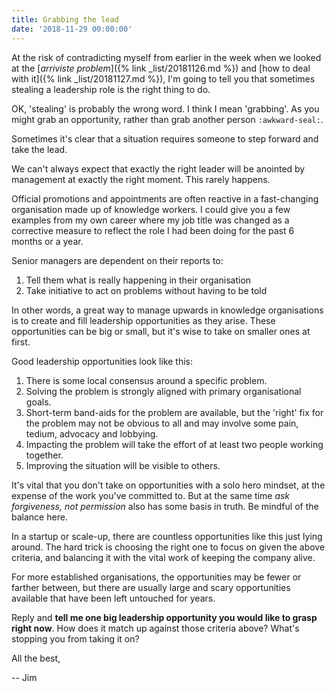```yaml
---
title: Grabbing the lead
date: '2018-11-29 00:00:00'
---
```


At the risk of contradicting myself from earlier in the week when we looked at the [_arriviste problem_]({% link _list/20181126.md %}) and [how to deal with it]({% link _list/20181127.md %}), I'm going to tell you that sometimes stealing a leadership role is the right thing to do.

OK, 'stealing' is probably the wrong word. I think I mean 'grabbing'. As you might grab an opportunity, rather than grab another person `:awkward-seal:`.

Sometimes it's clear that a situation requires someone to step forward and take the lead.

We can't always expect that exactly the right leader will be anointed by management at exactly the right moment. This rarely happens.

Official promotions and appointments are often reactive in a fast-changing organisation made up of knowledge workers. I could give you a few examples from my own career where my job title was changed as a corrective measure to reflect the role I had been doing for the past 6 months or a year.

Senior managers are dependent on their reports to:

1. Tell them what is really happening in their organisation
2. Take initiative to act on problems without having to be told

In other words, a great way to manage upwards in knowledge organisations is to create and fill leadership opportunities as they arise. These opportunities can be big or small, but it's wise to take on smaller ones at first.

Good leadership opportunities look like this:

1. There is some local consensus around a specific problem.
2. Solving the problem is strongly aligned with primary organisational goals.
3. Short-term band-aids for the problem are available, but the 'right' fix for the problem may not be obvious to all and may involve some pain, tedium, advocacy and lobbying.
4. Impacting the problem will take the effort of at least two people working together.
5. Improving the situation will be visible to others.

It's vital that you don't take on opportunities with a solo hero mindset, at the expense of the work you've committed to. But at the same time _ask forgiveness, not permission_ also has some basis in truth. Be mindful of the balance here.

In a startup or scale-up, there are countless opportunities like this just lying around. The hard trick is choosing the right one to focus on given the above criteria, and balancing it with the vital work of keeping the company alive.

For more established organisations, the opportunities may be fewer or farther between, but there are usually large and scary opportunities available that have been left untouched for years.

Reply and __tell me one big leadership opportunity you would like to grasp right now__. How does it match up against those criteria above? What's stopping you from taking it on?

All the best,

-- Jim

